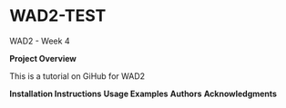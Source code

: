 # WAD2-TEST
WAD2 - Week 4

<b>Project Overview</b>
<p>This is a tutorial on GiHub for WAD2<p>
<b>Installation Instructions</b>
<b>Usage Examples</b>
<b>Authors</b>
<b>Acknowledgments</b>
